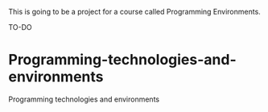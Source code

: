 
This is going to be a project for a course called Programming Environments.

TO-DO

# Programming-technologies-and-environments
Programming technologies and environments

